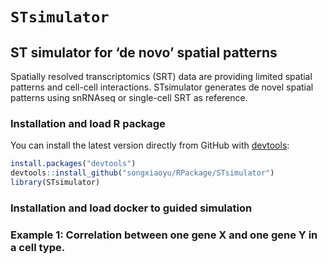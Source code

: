 
<!-- README.md is generated from README.Rmd. Please edit that file -->

# `STsimulator`

## ST simulator for ‘de novo’ spatial patterns

Spatially resolved transcriptomics (SRT) data are providing limited
spatial patterns and cell-cell interactions. STsimulator generates de
novel spatial patterns using snRNAseq or single-cell SRT as reference.

### Installation and load R package

You can install the latest version directly from GitHub with
[devtools](https://github.com/hadley/devtools):

``` r
install.packages("devtools")
devtools::install_github("songxiaoyu/RPackage/STsimulator")
library(STsimulator)
```

### Installation and load docker to guided simulation

### Example 1: Correlation between one gene X and one gene Y in a cell type.
